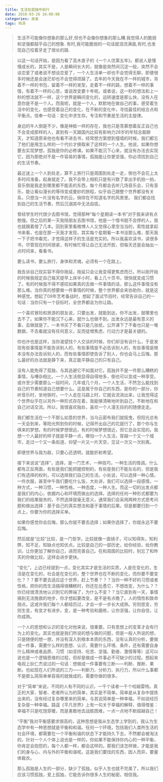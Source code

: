 ```yaml
---
title: 生活在孤独中前行
date: 2018-03-26 16:08:08
categories: 自省
tags: 鸡汤
---
```


> 生活不可能像你想象的那么好,但也不会像你想象的那么糟.我觉得人的脆弱和坚强都超乎自己的想象. 有时,我可能脆弱的一句话就泪流满面,有时,也发现自己咬着牙走了很长的路.

>  以这一句话开始，是因为看了高木直子的《一个人住第五年》。都说人是慢慢成长的，其实不是，人是瞬间长大的，就像是突然间沉淀一般，突然不会谈恋爱了或者说不想谈恋爱了，一个人生活单一却也不会觉得无聊，即便很多时候还是会迷茫却也不会觉得烦躁了。去年的今天我在不一样的城市，背着不一样的书包，留着不一样的发型，走着不一样的路，想着不一样的事情，有着不一样的心思，谁说改变要十年呢。或者说，这一秒的想法和上一秒的想法就不一样，这个世界是瞬间变化的，运转速度是那么快，没有人在意你是不是一个人。而我呢，就是一个人，默默地在做自己的事，感受着生活中的变化，也感受着自己的变化，在不断的变化中，寻找最佳的结合点和平衡点。信奉一句话：变化中求生存。专注和节奏是生活的主旋律。
> 
> 身边的牛人倒是不少，像是神抵一样的存在，我也只是羡慕想着反正自己也不会变成那样的人，直到有一天跟国内比较有影响力28岁的年轻总裁聊天，才知道原来他也有看不进去书，经常想方案想到撞墙的时候，我们都忘了他们是用怎么样的一个代价才换取来了这样的一个人生。他说，如果你想要去实现梦想，孤独是你的必修课。如果不能沉下心来，就没有办法去实现它，因为那绝对不是一件容易的事情，孤独能让你更坚强，你必须找到自己的生活节奏。
> 
> 最近迷上一个人到处走，算不上旅行只是周围到处走一走，倒也不会花上太多时间准备，起身就走了。我不会带上相机只是有兴致了拿出手机拍一拍，音乐倒是我走到哪里都不能丢的东西，每个月都会去听几场音乐会，只有音乐，能让看似漫长的等待变成曼妙的旅程，似乎自己跟整个世界都没有关系，只想当一片没有名字的云，徜徉在不知道名字的风景里。
我们都会找到自己的生活节奏，然后沉溺其中无法自拔。
>
> 曾经学生时代很少去图书馆，觉得那种“每个星期读一本书”对于我来讲有点勉强。但之后的某一天我陪朋友去图书馆，他是一个借书就不会停的人，我也就跟着借了几本。回到家里看微博人人又觉得心里空当当的，索性就拿起书来看，也是在那一天我才发现，其实每个星期看一本书没那么难，那天我一下子把书看完，才觉得这样子的生活是充实的。所以我喜欢读书，读很多书，尽管现在时间很紧，有时候忙得让自己无法开胶，但每天还是会抽出一点时间来，看看书。
> 
> 要么读书，要么旅行，身体和灵魂，必须有一个在路上。
> 
> 我告诉自己现实容不得你拖延，拖延只会让我变得更焦虑而已，所以刚开始的时候我规定自己每天提早上床半小时，看上几十页书，很快就变成习惯了。有的时候我不得不感叹如果真的去做一件事情的话，那么这件事情没有那么难。当你真的想要做一件事情的时候，整个世界都会来协助你，就是这种感觉。想起了09年艺考备战时，想起了面试节目时，经常告诉自己的一句话：当你只有一个目标时，全世界都会为你让路。
> 
> 一个喜欢冒险和旅游的朋友说，只要出发，就能到达，你不出发，就哪里也去不了。如果你不能沉下心来，就什么也做不到。出发永远是最有意义的事，去做就是了。一本书买了不看只是几张纸，公开课下了不看也只是一堆数据，不去看就没有任何意义，反而徒增焦虑，行动力才是最关键的。
> 
> 你也许也是这样，当你渴望找个人交谈的时候，你们却没有谈什么，于是发现有些事情是不能告诉别人的，有些事情是不必告诉别人的，有些事情是根本没有办法告诉别人的，而有些事情即使告诉了别人，你也会马上后悔，那么最好的办法就是静下来，真正能平静自己的只有自己。
> 
> 没有人能免得了孤独，与其逃避它不如面对它。孤独并不是一件那么糟糕的事情，与嘈杂相比，一个人生活倒显得自得地多，倒也可以变成一种享受。或许至少需要那么一段时间，几年或几个月，一个人生活，不然怎么能找到自己的节奏知道自己想要什么。这是属于你自己的东西，是你的一部分，你听音乐时，坐地铁时，一个人走在马路上时，它就会流淌出来，让我觉得这个世界似乎在以另外一种形式存在着，我能够清晰地听到自己，不断地在和自己对话交流。所以，我很喜欢独处，喜欢一个人漫无目的的随便走走。
> 
> 我们都生活在一个不那么如意的世界，当乌云密布我们就摇曳，但阳光总有一天会到来，等阳光照到你的时候，记得开出自己的花就行了，那个你与生俱来的梦想。有的时候梦想很远，有的时候梦想很近，但它总会实现的。我想一个人最好的样子就是平静一点，哪怕一个人生活，穿越一个又一个城市，走过一个又一条街道，仰望一片又一片天空，见证一次又一次别离。
> 
> 即便世界与我为敌，只要心还透明，就能折射希望。
> 
> 接下来说说“选择”，选择，是一门艺术，一种技巧，一种生活的情调。什么都有正反两面，有些是我们能把握控制的，有些是我们不能左右的，但是我们有选择的权利，可以选择我们自己的生活。小处说，可以选择一种心情，一件衣服，甚至中午我们要吃什么饭，大处讲，我们可以选择一段感情，一种方式，一种习惯，一种性格，一种态度，一种人生。而这一切的出发点都是我们的内心，依据内心和环境而做出的选择。选择的任何一种形式都要为我们的结果服务的，不然选择就毫无意义，通常我们会采用两种方式思考问题和做出选择：基于自己的真实想法和基于事情的后果。但是都要归到一个点上，你要为你的选择买单。
> 
> 如果你感觉你会后悔，那么你就不要去选择；如果你选择了，你就永远不要后悔。
> 
> 然后就是“比较”比较，是一门哲学。比较就像一面镜子，可以知得失，知利弊，知不足，知缺点也知优点。比较是自己的一部历史，给你经验，给你教训，让你更加了解你自己，进而完善自己。在和周围的比较时，别忘了和昨天的你做比较，这样会进步更快。
> 
> “变化”，上边已经提到一点，变化其实才是生活的实质，人是在变化的，生活是在变化的，社会是在变化的，整个世界也在不断的变化，而你要不要变化？？？要不要去适应这个世界，赶上节奏？？？当你一种不好的习惯或者性格，把你的而生活搞得很糟糕时，你还在怂恿它，不想改变，为什么？？你已经很清洗地认识到它的弊端了，为什么不变？？当它直到有一天，事情搞到无法挽救的地步，你才想起要改变，是不是有点晚了。人的惰性和致命弱点。这或许我们每个人都经历过，才会一步一步长大成熟。穷则思变，穷则生变，有变才有进步。变，是一种考验和磨练，让你坚强，让你自信，让你成熟。
> 
> 一个人的思想和认识的变化对他来说，很重要。只有思想上的变革才会有行为上的变化。其实也就是我们所说的想与做的问题，但是一般人所说的想，只是随便的想一想，并没有深入到根本本质的东西，没有认真的分析，要做成一件事，需要什么样的思想、认识，需要什么环境、条件，还有需要自身什么精神或者品质、习惯（如坚持、吃苦、坚强、勤奋、激情等等）这可以说也是一个逻辑思维的过程，但却是做成一件事必不可缺少的过程。想起来电视上狄仁杰说过的一句话：想做成一件事要有三断——判断、推断、果断。也如现在人们所说的三力——判断力、分析力、执行力，所以什么事都不是那么简简单单容易的就做成的，需要你做的很多。
> 
> 对于“简单”来说，不同的人有不同的认识，一千个读者一千个哈姆雷特。真正的大家、智者、老者所认为的简单，其实是不简单。简单是从复杂中提炼出来的，没有经过复杂哪里来的简单。与其说简单是一种幸福，不如说经历复杂是一种幸福。路遥《平凡世界》上有一句关于幸福的解释，值得借鉴：幸福不只是吃饱穿暖，而是勇敢地去战胜困难，一点一点地不断超越自己！
> 
> “平衡”我对平衡感要求很高的，这种思想是我从生态学上学到的，我认为生态学中有一种思想就是平衡和和谐。任何一个环境，包括我们人类所生活的社会环境，都需要在一个平衡和谐的状态下才能持久下去，不然都会被淘汰的，针对一个人个体上说也是一样的，你如果不能保持你内心的一种平衡，你肯定会抱怨的，每个人都一样，都会这样的。那我们该怎样做，才能是我们的身与心、内与外的平衡和谐呢。这是我们要找的东西，因人而异，要量体裁衣。
> 
> 那么孤独是人生的一部分，缺少了孤独，似乎人生也就不完美了，所以我们应该习惯孤独，爱上孤独，它能告诉你很多人生的秘密。相信我。